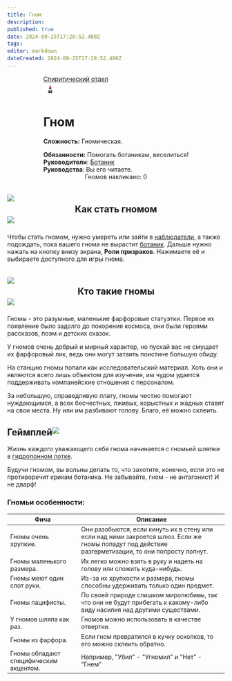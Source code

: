 ```yaml
---
title: Гном
description: 
published: true
date: 2024-09-25T17:28:52.480Z
tags: 
editor: markdown
dateCreated: 2024-09-25T17:28:52.480Z
---
```


<div style="display: flex; justify-content: center;">
<div class="roles-passport sp">
  <div class="title sp"><a href="/roles/spiritualisticdepartment">Спиритический отдел</a></div>
  <div>
    <div><div id="gnome-button"><img src="/roles/gnome.png" id="img" class="funny-animation" draggable="false"></div></div>
  <div><div>
    <h1>Гном</h1>
    <p><strong>Сложность:</strong> Гномическая.</p>
    <strong>Обязанности:</strong> Помогать ботаникам, веселиться!<br>
    <b>Руководители</b>: <a href="/ru/roles/botanist">Ботаник</a><br>
    <b>Руководства</b>: Вы его читаете.
  </div></div>
  </div>
</div>
</div>
<center><div class="counter-cum"><span id="counter-text">Гномов накликано: <span id="counter">0</span></span></div></center>

## <div class="box"><img src="/role/ghost.png" class="himg"><center><span>Как стать гномом</span></center><img src="/role/ghost.png" class="himg"></div>
Чтобы стать гномом, нужно умереть или зайти в <a href="/ru/roles/ghost" >наблюдатели</a>, а также подождать, пока вашего гнома не вырастит <a href="/ru/roles/botanist" >ботаник</a>. Дальше нужно нажать на кнопку внизу экрана, <b>Роли призраков</b>. Нажимаете её и выбираете доступного для игры гнома.

## <div class="box"><img src="/role/other/gnome-hat.png" class="himg"><center><span>Кто такие гномы</span></center><img src="/role/other/gnome-hat.png" class="himg"></div>

  Гномы - это разумные, маленькие фарфоровые статуэтки. Первое их появление было задолго до покорения космоса, они были героями рассказов, поэм и детских сказок.
  
  У гномов очень добрый и мирный характер, но пускай вас не смущает их фарфоровый лик, ведь они могут затаить поистине большую обиду.
  
  На станцию гномы попали как исследовательский материал. Хоть они и являются всего лишь объектом для изучения, им чудом удается поддерживать компанейские отношения с персоналом.
  
  За небольшую, справедливую плату, гномы честно помогают нуждающимся, а всех бесчестных, лживых, корыстных и жадных ставят на свои места.
  Ну или им разбивают голову. Благо, её можно склеить.

## <div class="box"><span>Геймплей</span><img src="/role/other/chemist-with-gnome.png" style="margin-bottom: 4px; height: 64px;"/></div>
  Жизнь каждого уважающего себя гнома начинается с гномьей шляпки в <a href="/guides/hydroponics">гидропонном лотке</a>.

  Будучи гномом, вы вольны делать то, что захотите, конечно, если это не противоречит крикам ботаника.
  Не забывайте, гном - не антагонист!
  И не дварф!
  
###  Гномьи особенности:
<center>
  <table class="funny-table">
  <thead>
    <tr>
      <th>Фича</th>
      <th>Описание</th>
    </tr>
  </thead>
  <tbody>
    <tr>
      <td>Гномы очень хрупкие.</td>
      <td>Они разобьются, если кинуть их в стену или если над ними закроется шлюз. Если же гномы попадут под действие разгерметизации, то они попросту лопнут.</td>
    </tr>
    <tr>
      <td>Гномы маленького размера.</td>
      <td>Их легко можно взять в руку и надеть на голову или сложить куда-нибудь.</td>
    </tr>
    <tr>
      <td>Гномы меют один слот руки.</td>
      <td>Из-за их хрупкости и размера, гномы способны удерживать только один предмет.</td>
    </tr>
    <tr>
      <td>Гномы пацифисты.</td>
      <td>По своей природе слишком миролюбивы, так что они не будут прибегать к какому-либо виду насилия над другими существами.</td>
    </tr>
    <tr>
      <td>У гномов шляпа как раз.</td>
      <td>Гномов можно использовать в качестве отвертки.</td>
    </tr>
    <tr>
      <td>Гномы из фарфора.</td>
      <td>Если гном превратился в кучку осколков, то его можно склеить обратно.</td>
    </tr>
    <tr>
      <td>Гномы обладают специфическим акцентом.</td>
      <td>Например, "Убил" - "Угномил" и "Нет" - "Гнем"</td>
    </tr>
  </tbody>
</table>
</center>

<div class="table"></div>
